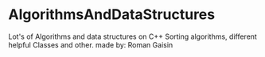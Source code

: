 # AlgorithmsAndDataStructures
Lot's of Algorithms and data structures on C++
Sorting algorithms, different helpful Classes and other.
made by: Roman Gaisin
